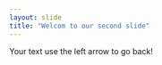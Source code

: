 ```yaml
---
layout: slide
title: "Welcom to our second slide"
---
```


Your text
use the left arrow to go back!
